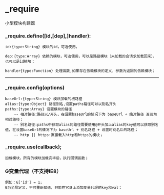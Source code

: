 # _require
小型模块构建器

### _require.define([id,[dep],]handler):
	id:{type:String} 模块的id，可选使用。
	
	dep:{type:Array} 依赖的模块，可选使用，可以是路径模块（未加载的会请求加载回来），也可以是id模块；
	
	handler{type:Function} 处理函数,如果存在依赖模块的定义，参数为返回的依赖模块；
***
### _require.config(options)
	baseUrl:{type:String} 模块加载的根路径
	alias:{type:Object} 路径别名,设置paths路径可以以别名开头
	paths:{type:Array} 设置模块的路径
		-- 相对路径:路径以/开头，在设置baseUrl的情况下为 baseUrl + 绝对路径 否则为 相对路径；
		-- 别名路径:paths中获取alias的路径需要使用@开头加上alias的key值可以获取别名值，在设置baseUrl的情况下为 baseUrl + 别名路径 + 设置时别名后的路径；
		-- http || https:直接载入http和https的模块；
		
### _require.use(callback);
	加载模块，所有的模块加载完毕后，执行回调函数；
	
### G变量代理（不支持IE8）
	例如：G['id'] = 1;
	G为全局定义，不可重新赋值，只能在它身上添加变量代理的key和val；
	


